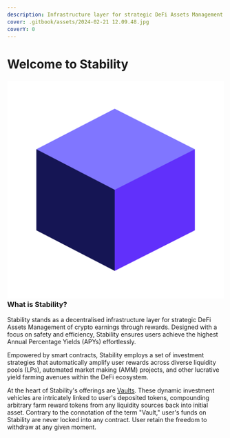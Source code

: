 ```yaml
---
description: Infrastructure layer for strategic DeFi Assets Management
cover: .gitbook/assets/2024-02-21 12.09.48.jpg
coverY: 0
---
```


# Welcome to Stability

### <img src=".gitbook/assets/Stability_logotype (1).png" alt="" data-size="line">What is Stability?

Stability stands as a decentralised infrastructure layer for strategic DeFi Assets Management of crypto earnings through rewards. Designed with a focus on safety and efficiency, Stability ensures users achieve the highest Annual Percentage Yields (APYs) effortlessly.

Empowered by smart contracts, Stability employs a set of investment strategies that automatically amplify user rewards across diverse liquidity pools (LPs), automated market making (AMM) projects, and other lucrative yield farming avenues within the DeFi ecosystem.

At the heart of Stability's offerings are [Vaults](stability-platform/vaults/). These dynamic investment vehicles are intricately linked to user's deposited tokens, compounding arbitrary farm reward tokens from any liquidity sources back into initial asset. Contrary to the connotation of the term "Vault," user's funds on Stability are never locked into any contract. User retain the freedom to withdraw at any given moment.

